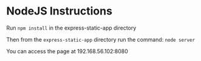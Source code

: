 # NodeJS Instructions

Run `npm install` in the express-static-app directory

Then from the `express-static-app` directory run the command: `node server`

You can access the page at 192.168.56.102:8080